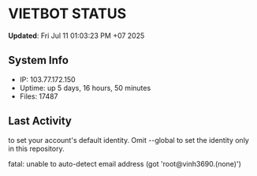 # VIETBOT STATUS
**Updated**: Fri Jul 11 01:03:23 PM +07 2025

## System Info
- IP: 103.77.172.150
- Uptime: up 5 days, 16 hours, 50 minutes
- Files: 17487

## Last Activity

to set your account's default identity.
Omit --global to set the identity only in this repository.

fatal: unable to auto-detect email address (got 'root@vinh3690.(none)')
